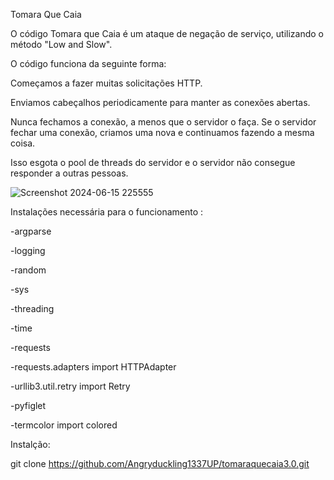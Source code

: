 Tomara Que Caia

O código Tomara que Caia é um ataque de negação de serviço, utilizando o método "Low and Slow".

O código funciona da seguinte forma:

Começamos a fazer muitas solicitações HTTP.

Enviamos cabeçalhos periodicamente para manter as conexões abertas.

Nunca fechamos a conexão, a menos que o servidor o faça. Se o servidor fechar uma conexão, criamos uma nova e continuamos fazendo a mesma coisa.

Isso esgota o pool de threads do servidor e o servidor não consegue responder a outras pessoas.



![Screenshot 2024-06-15 225555](https://github.com/Angryduckling1337UP/tomaraquecaia3.0/assets/168230894/66185182-5775-4d68-b5ea-16fda31e8bff)


Instalações necessária para o funcionamento :

 -argparse
 
-logging
 
 -random
 
 -sys
 
 -threading
 
 -time
 
 -requests
 
 -requests.adapters import HTTPAdapter
 
 -urllib3.util.retry import Retry
 
 -pyfiglet
 
 -termcolor import colored

 Instalção:

git clone https://github.com/Angryduckling1337UP/tomaraquecaia3.0.git
 


 
